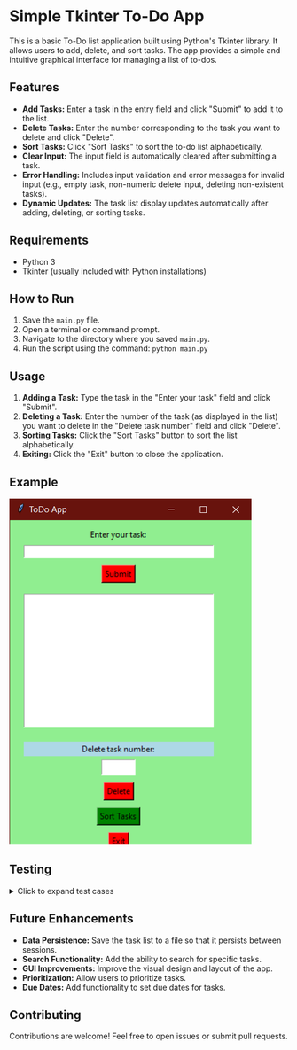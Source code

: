 # Simple Tkinter To-Do App

This is a basic To-Do list application built using Python's Tkinter library. It allows users to add, delete, and sort tasks.  The app provides a simple and intuitive graphical interface for managing a list of to-dos.

## Features

* **Add Tasks:** Enter a task in the entry field and click "Submit" to add it to the list.
* **Delete Tasks:** Enter the number corresponding to the task you want to delete and click "Delete".
* **Sort Tasks:** Click "Sort Tasks" to sort the to-do list alphabetically.
* **Clear Input:** The input field is automatically cleared after submitting a task.
* **Error Handling:** Includes input validation and error messages for invalid input (e.g., empty task, non-numeric delete input, deleting non-existent tasks).
* **Dynamic Updates:** The task list display updates automatically after adding, deleting, or sorting tasks.


## Requirements

* Python 3
* Tkinter (usually included with Python installations)

## How to Run

1. Save the `main.py` file.
2. Open a terminal or command prompt.
3. Navigate to the directory where you saved `main.py`.
4. Run the script using the command: `python main.py`


## Usage

1. **Adding a Task:** Type the task in the "Enter your task" field and click "Submit".
2. **Deleting a Task:**  Enter the number of the task (as displayed in the list) you want to delete in the "Delete task number" field and click "Delete".
3. **Sorting Tasks:** Click the "Sort Tasks" button to sort the list alphabetically.
4. **Exiting:** Click the "Exit" button to close the application.

## Example

![To-Do App Screenshot](screenshot1.png)

## Testing

<details>
<summary>Click to expand test cases</summary>
# To-Do App Test Cases

This document outlines the test cases for the To-Do app, covering different functionalities and scenarios.

## Phase 1: Adding Tasks

* **Test Case 1: Add Simple Tasks:**
    * Input: "Buy groceries", "Call mom", "Finish report", "Walk the dog"
    * Expected Result: Tasks are added to the list and displayed correctly.
    * Screenshot: ![Adding Tasks](ScreenShots/ss2.png)  

* **Test Case 2: Add Empty Task:**
    * Input: (Empty input field), click "Submit"
    * Expected Result: "Input Error" message box appears.
    * Screenshot: ![Add Empty Task Error](ScreenShots/ss2_2.png) 

## Phase 2: Sorting Tasks

* **Test Case 1: Sort with Existing Tasks:**
    * Input: Click "Sort Tasks" with the tasks from Phase 1.
    * Expected Result: Tasks are sorted alphabetically ("Buy groceries", "Call mom", "Finish report", "Walk the dog").
    * Screenshot: 

        Before ![UnSorted Tasks](ScreenShots/ss3_1.png) 

        After  ![Sorted Tasks](ScreenShots/ss3_2.png) 

* **Test Case 2: Sort with New Task Affecting Order:**
    * Input: Add "Attend meeting", then click "Sort Tasks".
    * Expected Result: "Attend meeting" appears at the beginning of the sorted list.

* **Test Case 3: Sort Empty List:**
    * Input: Click "Sort Tasks" with an empty task list.
    * Expected Result: "Info" message box appears saying "No tasks to sort."
    * Screenshot: ![Sort Empty List Info](ScreenShots/ss3_4.png) 

## Phase 3: Deleting Tasks

* **Test Case 1: Delete Middle Task:**
    * Input: Enter the number of a middle task (e.g., "2" if there are 4 tasks) in the "Delete task number" field, click "Delete".
    * Expected Result: The specified task is removed, and the remaining tasks renumber.

* **Test Case 2: Delete First Task:**
    * Input: Enter "1" in the "Delete task number" field, click "Delete".
    * Expected Result: The first task is removed.

* **Test Case 3: Delete Last Task:**
    * Input: Enter the number of the last task, click "Delete".
    * Expected Result: The last task is removed.

* **Test Case 4: Delete with Empty Input:**
    * Input: Leave "Delete task number" field empty, click "Delete".
    * Expected Result: "Input Error" message box with "Please enter a valid number."
    * Screenshot: ![Delete Empty Input Error](ScreenShots/ss4_2.png) 

        Result ![Delete Empty Input Error](ScreenShots/ss4_4.png)

* **Test Case 5: Delete with Non-Numeric Input:**
    * Input: Enter "abc" in "Delete task number", click "Delete".
    * Expected Result: "Input Error" message box with "Please enter a valid number."  *(Same screenshot as Test Case 4 could be used)*

* **Test Case 6: Delete with Number Too High:**
    * Input: Enter a number greater than the number of tasks, click "Delete".
    * Expected Result: "Input Error" message box with "Invalid task number."

* **Test Case 7: Delete with Number Too Low (0 or negative):**
    * Input: Enter "0" or "-1", click "Delete".
    * Expected Result: "Input Error" message box with "Invalid task number."

* **Test Case 8: Delete from Empty List:**
    * Input: Click "Delete" with an empty task list.
    * Expected Result: "Error" message box with "No tasks to delete."
    * Screenshot: ![Delete Empty List Error](ScreenShots/ss5_1.png) 

        Result ![Delete Empty List Error](ScreenShots/ss5_2.png)


## Phase 4: Exit Functionality

* **Test Case 1: Exit Application:**
    * Input: Click "Exit".
    * Expected Result: The application closes cleanly.


</details>

## Future Enhancements

* **Data Persistence:** Save the task list to a file so that it persists between sessions.
* **Search Functionality:** Add the ability to search for specific tasks.
* **GUI Improvements:**  Improve the visual design and layout of the app.
* **Prioritization:** Allow users to prioritize tasks.
* **Due Dates:**  Add functionality to set due dates for tasks.


## Contributing

Contributions are welcome! Feel free to open issues or submit pull requests.

